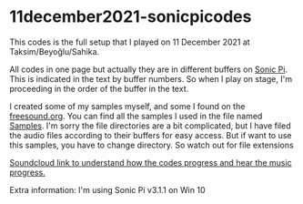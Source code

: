 # 11december2021-sonicpicodes
This codes is the full setup that I played on 11 December 2021 at Taksim/Beyoğlu/Sahika.

All codes in one page but actually they are in different buffers on <a href="https://github.com/sonic-pi-net/sonic-pi" target="_blank">Sonic Pi</a>. This is indicated in the text by buffer numbers. So when I play on stage, I'm proceeding in the order of the buffer in the text. 



I created some of my samples myself, and some I found on the <a href="https://freesound.org//" target="_blank">freesound.org</a>. You can find all the samples I used in the file named <a href="https://github.com/quatronostro/11december2021-sonicpicodes/blob/main/Samples.rar" target="_blank">Samples</a>. I'm sorry the file directories are a bit complicated, but I have filed the audio files according to their buffers for easy access. But if want to use this samples, you have to change directory. So watch out for file extensions

<a href="https://soundcloud.com/berke-baramuk/11december2021-sahikaist?si=66408c5798f44f0cba837a5df934b531&utm_source=clipboard&utm_medium=text&utm_campaign=social_sharing" target="_blank">Soundcloud link to understand how the codes progress and hear the music progress.</a>

Extra information: I'm using Sonic Pi v3.1.1 on Win 10
